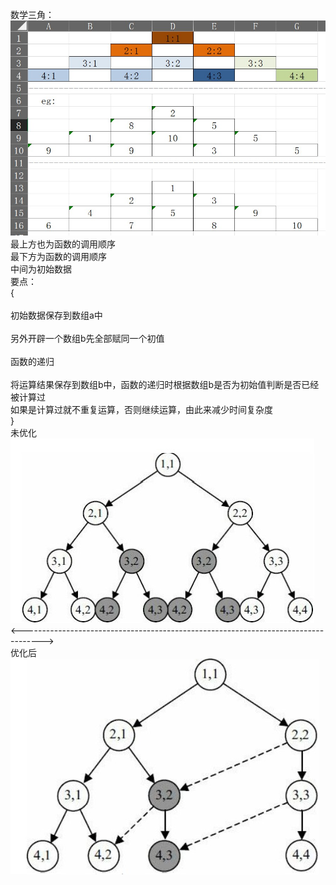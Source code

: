 数学三角：\
![](image/记忆化搜索.jpg)\
最上方也为函数的调用顺序\
最下方为函数的调用顺序\
中间为初始数据\
要点：\
{\
\
    初始数据保存到数组a中\
\
    另外开辟一个数组b先全部赋同一个初值\
\
    函数的递归\
\
    将运算结果保存到数组b中，函数的递归时根据数组b是否为初始值判断是否已经被计算过\
    如果是计算过就不重复运算，否则继续运算，由此来减少时间复杂度\
}\
未优化
![](image/未优化.jpg)\
<----------------------------------------------------------------------------------->\
优化后
![](image/已优化.jpg)